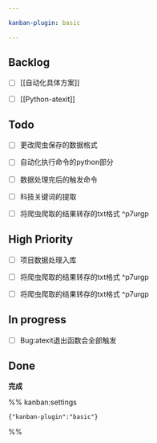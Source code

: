 ```yaml
---

kanban-plugin: basic

---
```


## Backlog

- [ ] [[自动化具体方案]]
- [ ] [[Python-atexit]]


## Todo

- [ ] 更改爬虫保存的数据格式
- [ ] 自动化执行命令的python部分
- [ ] 数据处理完后的触发命令
- [ ] 科技关键词的提取
- [ ] 将爬虫爬取的结果转存的txt格式 ^p7urgp


## High Priority

- [ ] 项目数据处理入库
- [ ] 将爬虫爬取的结果转存的txt格式 ^p7urgp
- [ ] 将爬虫爬取的结果转存的txt格式 ^p7urgp


## In progress

- [ ] Bug:atexit退出函数会全部触发


## Done

**完成**




%% kanban:settings
```
{"kanban-plugin":"basic"}
```
%%